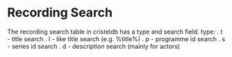 Recording Search
================

The recording search table in cristeldb has a type and search field.
type:
. t - title search
. l - like title search (e.g. %title%)
. p - programme id search
. s - series id search
. d - description search (mainly for actors)
